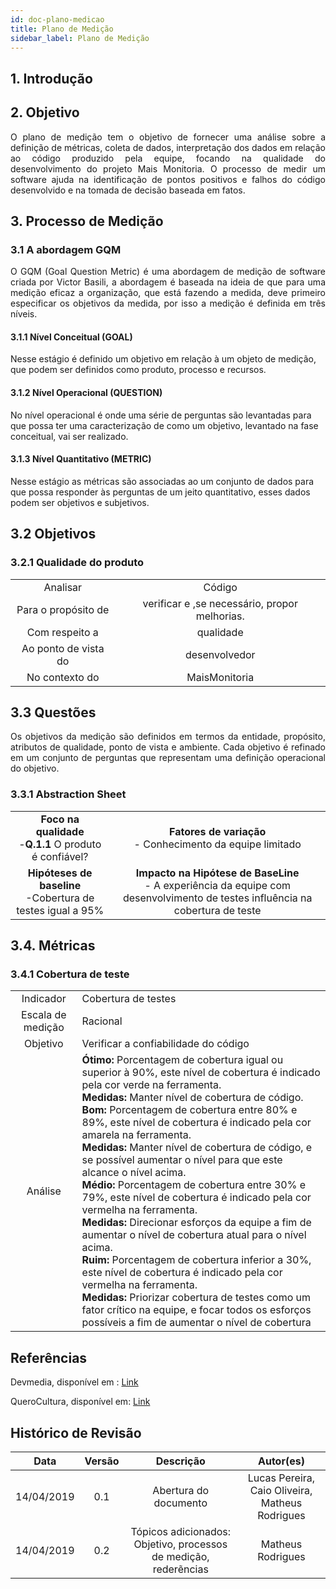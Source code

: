 ```yaml
---
id: doc-plano-medicao
title: Plano de Medição
sidebar_label: Plano de Medição
---
```


## 1. Introdução


## 2. Objetivo

<p align="justify">
O plano de medição tem o objetivo de fornecer uma análise sobre a definição de métricas, coleta de dados, interpretação dos dados em relação  ao código produzido pela equipe, focando na qualidade do desenvolvimento do projeto Mais Monitoria. O processo de medir um software ajuda na identificação de pontos positivos e falhos do código desenvolvido e na tomada de decisão baseada em fatos.
</p>

## 3. Processo de Medição

### 3.1 A abordagem GQM
<p align="justify">
O GQM (Goal Question Metric) é uma abordagem de medição de software criada por Victor Basili, a abordagem é baseada na ideia de que para uma medição eficaz a organização, que está fazendo a medida, deve primeiro especificar os objetivos da medida, por isso a medição é definida em três níveis.

#### 3.1.1 Nível Conceitual (GOAL) 
Nesse estágio é definido um objetivo em relação à um objeto de medição, que podem ser definidos como produto, processo e recursos.

#### 3.1.2 Nível Operacional (QUESTION)
No nível operacional é onde uma série de perguntas são levantadas para que possa ter uma caracterização de como um objetivo, levantado na fase conceitual, vai ser realizado.

#### 3.1.3 Nível Quantitativo (METRIC)
Nesse estágio as métricas são associadas ao um conjunto de dados para que possa responder às perguntas de um jeito quantitativo, esses dados podem ser objetivos e subjetivos.
</p>

## 3.2 Objetivos

### 3.2.1 Qualidade do produto

|||
|:----:|:----:|
|Analisar| Código|
|Para o propósito de| verificar e ,se necessário, propor melhorias.|
|Com respeito a| qualidade |
|Ao ponto de vista do| desenvolvedor|
|No contexto do | MaisMonitoria|


## 3.3 Questões

<p align="justify">
Os objetivos da medição são definidos em termos da entidade, propósito, atributos de qualidade, ponto de vista e ambiente. Cada objetivo é refinado em um conjunto de perguntas que representam uma definição operacional do objetivo.
</p>

### 3.3.1 Abstraction Sheet

|||
|:----:|:----:|
|**Foco na qualidade**</br>-**Q.1.1** O produto é confiável?| **Fatores de variação**</br>- Conhecimento da equipe limitado|
|**Hipóteses de baseline**</br> -Cobertura de testes igual a 95%|**Impacto na Hipótese de BaseLine**</br> - A experiência da equipe com desenvolvimento de testes influência na cobertura de teste|


## 3.4. Métricas

### 3.4.1 Cobertura de teste

|||
|:----:|:----|
|Indicador|Cobertura de testes|
|Escala de medição| Racional|
|Objetivo| Verificar a confiabilidade do código|
|Análise| **Ótimo:** Porcentagem de cobertura igual ou superior à 90%, este nível de cobertura é indicado pela cor verde na ferramenta.</br>**Medidas:** Manter nível de cobertura de código.</br>**Bom:** Porcentagem de cobertura entre 80% e 89%, este nível de cobertura é indicado pela cor amarela na ferramenta.</br>**Medidas:** Manter nível de cobertura de código, e se possível aumentar o nível para que este alcance o nível acima.</br>**Médio:** Porcentagem de cobertura entre 30% e 79%, este nível de cobertura é indicado pela cor vermelha na ferramenta.</br>**Medidas:** Direcionar esforços da equipe a fim de aumentar o nível de cobertura atual para o nível acima.</br>**Ruim:** Porcentagem de cobertura inferior a 30%, este nível de cobertura é indicado pela cor vermelha na ferramenta.</br>**Medidas:** Priorizar cobertura de testes como um fator crítico na equipe, e focar todos os esforços possíveis a fim de aumentar o nível de cobertura|



## Referências

Devmedia, disponível em : [Link](https://www.devmedia.com.br/o-processo-de-medicao-de-software-engenharia-de-software-31/18730)

QueroCultura, disponível em: [Link](https://github.com/fga-eps-mds/2017.2-QueroCultura/wiki/Medi%C3%A7%C3%A3o-e-An%C3%A1lise)

## Histórico de Revisão
| Data | Versão | Descrição | Autor(es) |
|:--:|:--:|:--:|:--:|
| 14/04/2019 | 0.1 | Abertura do documento | Lucas Pereira, Caio Oliveira, Matheus Rodrigues |
|14/04/2019| 0.2 | Tópicos adicionados: Objetivo, processos de medição, rederẽncias | Matheus Rodrigues|
